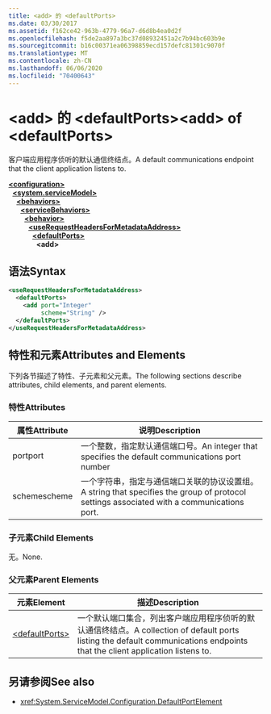 ```yaml
---
title: <add> 的 <defaultPorts>
ms.date: 03/30/2017
ms.assetid: f162ce42-963b-4779-96a7-d6d8b4ea0d2f
ms.openlocfilehash: f5de2aa897a3bc37d08932451a2c7b94bc603b9e
ms.sourcegitcommit: b16c00371ea06398859ecd157defc81301c9070f
ms.translationtype: MT
ms.contentlocale: zh-CN
ms.lasthandoff: 06/06/2020
ms.locfileid: "70400643"
---
```

# <a name="add-of-defaultports"></a><span data-ttu-id="6f868-102">\<add> 的 \<defaultPorts></span><span class="sxs-lookup"><span data-stu-id="6f868-102">\<add> of \<defaultPorts></span></span>
<span data-ttu-id="6f868-103">客户端应用程序侦听的默认通信终结点。</span><span class="sxs-lookup"><span data-stu-id="6f868-103">A default communications endpoint that the client application listens to.</span></span>  
  
[**\<configuration>**](../configuration-element.md)\
&nbsp;&nbsp;[**\<system.serviceModel>**](system-servicemodel.md)\
&nbsp;&nbsp;&nbsp;&nbsp;[**\<behaviors>**](behaviors.md)\
&nbsp;&nbsp;&nbsp;&nbsp;&nbsp;&nbsp;[**\<serviceBehaviors>**](servicebehaviors.md)\
&nbsp;&nbsp;&nbsp;&nbsp;&nbsp;&nbsp;&nbsp;&nbsp;[**\<behavior>**](behavior-of-servicebehaviors.md)\
&nbsp;&nbsp;&nbsp;&nbsp;&nbsp;&nbsp;&nbsp;&nbsp;&nbsp;&nbsp;[**\<useRequestHeadersForMetadataAddress>**](userequestheadersformetadataaddress.md)\
&nbsp;&nbsp;&nbsp;&nbsp;&nbsp;&nbsp;&nbsp;&nbsp;&nbsp;&nbsp;&nbsp;&nbsp;[**\<defaultPorts>**](defaultports.md)\
&nbsp;&nbsp;&nbsp;&nbsp;&nbsp;&nbsp;&nbsp;&nbsp;&nbsp;&nbsp;&nbsp;&nbsp;&nbsp;&nbsp;**\<add>**  
  
## <a name="syntax"></a><span data-ttu-id="6f868-104">语法</span><span class="sxs-lookup"><span data-stu-id="6f868-104">Syntax</span></span>  
  
```xml  
<useRequestHeadersForMetadataAddress>
  <defaultPorts>
    <add port="Integer"
         scheme="String" />
  </defaultPorts>
</useRequestHeadersForMetadataAddress>
```  
  
## <a name="attributes-and-elements"></a><span data-ttu-id="6f868-105">特性和元素</span><span class="sxs-lookup"><span data-stu-id="6f868-105">Attributes and Elements</span></span>  
 <span data-ttu-id="6f868-106">下列各节描述了特性、子元素和父元素。</span><span class="sxs-lookup"><span data-stu-id="6f868-106">The following sections describe attributes, child elements, and parent elements.</span></span>  
  
### <a name="attributes"></a><span data-ttu-id="6f868-107">特性</span><span class="sxs-lookup"><span data-stu-id="6f868-107">Attributes</span></span>  
  
|<span data-ttu-id="6f868-108">属性</span><span class="sxs-lookup"><span data-stu-id="6f868-108">Attribute</span></span>|<span data-ttu-id="6f868-109">说明</span><span class="sxs-lookup"><span data-stu-id="6f868-109">Description</span></span>|  
|---------------|-----------------|  
|<span data-ttu-id="6f868-110">port</span><span class="sxs-lookup"><span data-stu-id="6f868-110">port</span></span>|<span data-ttu-id="6f868-111">一个整数，指定默认通信端口号。</span><span class="sxs-lookup"><span data-stu-id="6f868-111">An integer that specifies the default communications port number</span></span>|  
|<span data-ttu-id="6f868-112">scheme</span><span class="sxs-lookup"><span data-stu-id="6f868-112">scheme</span></span>|<span data-ttu-id="6f868-113">一个字符串，指定与通信端口关联的协议设置组。</span><span class="sxs-lookup"><span data-stu-id="6f868-113">A string that specifies the group of protocol settings associated with a communications port.</span></span>|  
  
### <a name="child-elements"></a><span data-ttu-id="6f868-114">子元素</span><span class="sxs-lookup"><span data-stu-id="6f868-114">Child Elements</span></span>  
 <span data-ttu-id="6f868-115">无。</span><span class="sxs-lookup"><span data-stu-id="6f868-115">None.</span></span>  
  
### <a name="parent-elements"></a><span data-ttu-id="6f868-116">父元素</span><span class="sxs-lookup"><span data-stu-id="6f868-116">Parent Elements</span></span>  
  
|<span data-ttu-id="6f868-117">元素</span><span class="sxs-lookup"><span data-stu-id="6f868-117">Element</span></span>|<span data-ttu-id="6f868-118">描述</span><span class="sxs-lookup"><span data-stu-id="6f868-118">Description</span></span>|  
|-------------|-----------------|  
|[\<defaultPorts>](defaultports.md)|<span data-ttu-id="6f868-119">一个默认端口集合，列出客户端应用程序侦听的默认通信终结点。</span><span class="sxs-lookup"><span data-stu-id="6f868-119">A collection of default ports listing the default communications endpoints that the client application listens to.</span></span>|  
  
## <a name="see-also"></a><span data-ttu-id="6f868-120">另请参阅</span><span class="sxs-lookup"><span data-stu-id="6f868-120">See also</span></span>

- <xref:System.ServiceModel.Configuration.DefaultPortElement>

